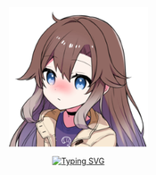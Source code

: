 <p align="center"> <img width="250px" src="https://github.com/EmyllyBot/Emylly/blob/main/emylly-resources/emylly-nobg.png"> </p>
<p align="center"> <a href="https://git.io/typing-svg"><img src="https://readme-typing-svg.herokuapp.com?font=Fira+Code&pause=1000&color=F7F7F7&width=435&lines=Making+Discord+a+Better+Place+%E2%9C%A8" alt="Typing SVG" /></a> </p>
